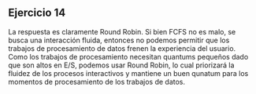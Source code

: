 ## Ejercicio 14

La respuesta es claramente Round Robin. Si bien FCFS no es malo, se busca una interacción fluida, entonces no podemos permitir que los trabajos de procesamiento de datos frenen la experiencia del usuario. Como los trabajos de procesamiento necesitan quantums pequeños dado que son altos en E/S, podemos usar Round Robin, lo cual priorizará la fluidez de los procesos interactivos y mantiene un buen qunatum para los momentos de procesamiento de los trabajos de datos.
